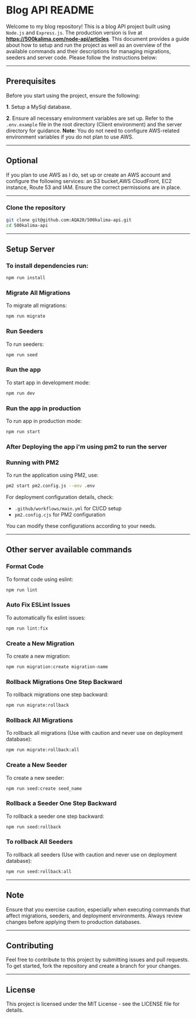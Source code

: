 # Blog API README

Welcome to my blog repository! This is a blog API project built using `Node.js` and `Express.js`. The production version is live at **https://500kalima.com/node-api/articles**. This document provides a guide about how to setup and run the project as well as an overview of the available commands and their descriptions for managing migrations, seeders and server code. Please follow the instructions below:

---

## Prerequisites

Before you start using the project, ensure the following:

**1**. Setup a MySql database.

**2**. Ensure all necessary environment variables are set up. Refer to the `.env.example` file in the root directory (Client environment) and the server directory for guidance. **Note**: You do not need to configure AWS-related environment variables if you do not plan to use AWS.

---

## Optional

If you plan to use AWS as I do, set up or create an AWS account and configure the following services: an S3 bucket,AWS CloudFront, EC2 instance, Route 53 and IAM. Ensure the correct permissions are in place.

---

### Clone the repository

```bash
git clone git@github.com:AQA20/500kalima-api.git
cd 500kalima-api
```
---

## Setup Server

### To install dependencies run:

```bash
npm run install
```

### Migrate All Migrations

To migrate all migrations:

```bash
npm run migrate
```

### Run Seeders

To run seeders:

```bash
npm run seed
```

### Run the app

To start app in development mode:

```bash
npm run dev
```

### Run the app in production

To run app in production mode:

```bash
npm run start
```

### After Deploying the app i'm using pm2 to run the server 
### Running with PM2

To run the application using PM2, use:

```bash
pm2 start pm2.config.js --env .env
```

For deployment configuration details, check:
- `.github/workflows/main.yml` for CI/CD setup
- `pm2.config.cjs` for PM2 configuration

You can modify these configurations according to your needs.

---

## Other server available commands

### Format Code

To format code using eslint:

```bash
npm run lint
```

### Auto Fix ESLint Issues

To automatically fix eslint issues:

```bash
npm run lint:fix
```

### Create a New Migration

To create a new migration:

```bash
npm run migration:create migration-name
```

### Rollback Migrations One Step Backward

To rollback migrations one step backward:

```bash
npm run migrate:rollback
```

### Rollback All Migrations

To rollback all migrations (Use with caution and never use on deployment database):

```bash
npm run migrate:rollback:all
```

### Create a New Seeder

To create a new seeder:

```bash
npm run seed:create seed_name
```

### Rollback a Seeder One Step Backward

To rollback a seeder one step backward:

```bash
npm run seed:rollback
```

### To rollback All Seeders

To rollback all seeders (Use with caution and never use on deployment database):

```bash
npm run seed:rollback:all
```

---

## Note

Ensure that you exercise caution, especially when executing commands that affect migrations, seeders, and deployment environments. Always review changes before applying them to production databases.

---

## Contributing

Feel free to contribute to this project by submitting issues and pull requests. To get started, fork the repository and create a branch for your changes.

---

## License

This project is licensed under the MIT License - see the LICENSE file for details.
